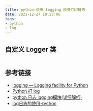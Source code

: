 ```yaml
---
title: python-使用 logging 模块打印日志
date: 2021-12-27 10:23:06
tags:
- python
- log
---
```


<!-- more -->

## 自定义 Logger 类

```python
```

## 参考链接

- [logging — Logging facility for Python](https://docs.python.org/3/library/logging.html)
- [Python 打 log](https://blog.csdn.net/modiziri/article/details/48055191)
- [python 日志 logging模块(详细解析)](https://blog.csdn.net/pansaky/article/details/90710751)
- [log日志的使用-python](https://blog.csdn.net/weixin_43844838/article/details/107240485)
